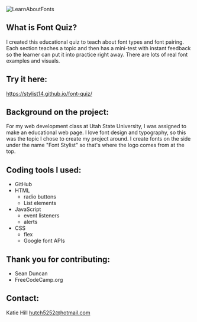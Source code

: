 ![LearnAboutFonts](https://user-images.githubusercontent.com/105233452/182481190-25c27d14-df0a-471f-ad80-e491af8797cb.png)
## What is Font Quiz?
I created this educational quiz to teach about font types and font pairing. Each section teaches a topic and then has a mini-test with instant feedback so the learner can put it into practice right away. There are lots of real font examples and visuals.

## Try it here:
https://stylist14.github.io/font-quiz/

## Background on the project:
For my web development class at Utah State University, I was assigned to make an educational web page. I love font design and typography, so this was the topic I chose to create my project around. I create fonts on the side under the name "Font Stylist" so that's where the logo comes from at the top.

## Coding tools I used:
* GitHub
* HTML
  * radio buttons
  * List elements
* JavaScript
  * event listeners
  * alerts
* CSS
  * flex
  * Google font APIs
  
## Thank you for contributing:
* Sean Duncan
* FreeCodeCamp.org

## Contact:
Katie Hill
hutch5252@hotmail.com
